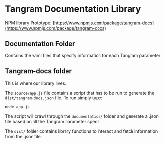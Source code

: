 # Tangram Documentation Library

NPM library Prototype: [https://www.npmjs.com/package/tangram-docs](https://www.npmjs.com/package/tangram-docs)

## Documentation Folder

Contains the yaml files that specify information for each Tangram parameter

## Tangram-docs folder

This is where our library lives.

The `source/app.js` file contains a script that has to be run to generate the `dist/tangram-docs.json` file. To run simply type:

`node app.js`

The script will crawl through the `documentation/` folder and generate a .json file based on all the Tangram parameter specs.

The `dist/` folder contains library functions to interact and fetch information from the .json file. 
